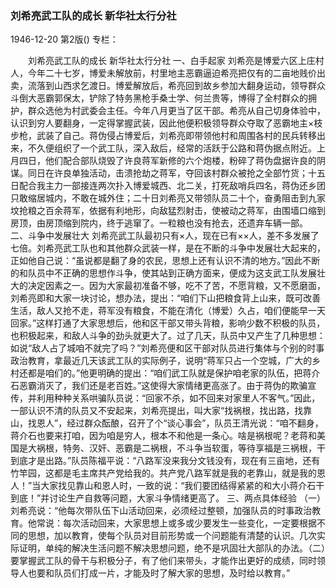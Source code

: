 ### 刘希亮武工队的成长  新华社太行分社

1946-12-20
第2版()
专栏：

　　刘希亮武工队的成长
    新华社太行分社
        一、白手起家
    刘希亮是博爱六区上庄村人，今年二十七岁，博爱未解放前，村里地主恶霸逼迫希亮把仅有的二亩地贱价出卖，流落到山西求乞渡日。博爱解放后，希亮回到故乡参加大翻身运动，领导群众斗倒大恶霸郭保太，铲除了特务黑枪手桑士学、何兰贵等，博得了全村群众的拥护，群众选他为村武委会主任。今年八月更当了区干部。希亮从自己切身体验中，认识到穷人要翻身，一定得掌握武装，因此他便积极领导群众夺取了恶霸地主×枝步枪，武装了自己。蒋伪侵占博爱后，刘希亮即带领他村和周围各村的民兵转移出来，不久便组织了一个武工队，深入敌后，经常的活跃于公路和蒋伪据点附近。上月四日，他们配合部队烧毁了许良蒋军新修的六个炮楼，粉碎了蒋伪盘据许良的阴谋。同日在许良单独活动，击溃抢劫之蒋军，夺回该村群众被抢之全部竹货；十五日配合我主力一部接连两次扑入博爱城西、北二关，打死敌哨兵四名，蒋伪还乡团只敢缩居城内，不敢在城外住；二十日刘希亮又带领队员二十个，奋勇阻击到九家坟抢粮之百余蒋军，依据有利地形，向敌猛烈射击，使被动之蒋军，由围墙口缩到房顶，由房顶缩到院内，终于逃窜了。一粒粮也没有抢去，还遗弃车辆一部。
            二、斗争中发展壮大
    刘希亮武工队最初只有×人，现在已有××人，差不多发展了七倍。刘希亮武工队也和其他群众武装一样，是在不断的斗争中发展壮大起来的，正如他自己说：“虽说都是翻了身的农民，思想上还有认识不清的地方。”因此不断的和队员中不正确的思想作斗争，使其站到正确方面来，便成为这支武工队发展壮大的决定因素之一。因为大家最初准备不够，吃不了苦，不愿背粮，又不愿磨面，刘希亮即和大家一块讨论，想办法，提出：“咱们下山把粮食背上山来，既可改善生活，敌人又抢不走，蒋军没有粮食，不能在清化（博爱）久占，咱们便能早一天回家。”这样打通了大家思想后，他和区干部又带头背粮，影响少数不积极的队员，也积极起来，和敌人斗争的劲头就更大了。过了几天，队员中又产生了几种思想：如说“敌人占了城咱不就完了吗？”刘希亮便和区干部对队员进行集体与个别的时事政治教育，拿最近几天该武工队的实际例子，说明“蒋军只占一个空城，广大的乡村还都是咱们的。”他更明确的提出：“咱们武工队就是保护咱老家的队伍，把蒋介石恶霸消灭了，我们还是老百姓。”这使得大家情绪更高涨了。由于蒋伪的欺骗宣传，并利用种种关系哄骗队员说：“回家不杀，如不回来对家里人不客气。”因此，一部认识不清的队员又不安起来，刘希亮提出，叫大家“找祸根，找出路，找靠山，找恩人”，经过群众酝酿，召开了个“谈心事会”，队员王清光说：“咱不翻身，蒋介石也要来打咱，因为咱是穷人，根本不和他是一条心。啥是祸根呢？老蒋和美国是大祸根，特务、汉奸、恶霸是二祸根，不斗争当软蛋，等待享福是三祸根，干到底才是出路。”队员陈福平说：“八路军没来我分文钱没有，现在有三亩地，还有竹竿园，这都是毛主席共产党给我的。共产党八路军就是我的老靠山，就是我的恩人！”当大家找见靠山和恩人时，一致的说：“我们要团结得紧紧的和大小蒋介石干到底！”并讨论生产自救等问题，大家斗争情绪更高了。
        三、两点具体经验
    （一）刘希亮说：“他每次带队伍下山活动回来，必须经过整顿，加强队员的时事政治教育。他常说：每次活动回来，大家思想上或多或少要发生一些变化，一定要根据不同的思想，加以教育，使每个队员对目前形势或一个问题能有清楚的认识。几次实际证明，单纯的解决生活问题不解决思想问题，绝不是巩固壮大部队的办法。（二）要掌握武工队的骨干与积极分子，有了他们来带头，才能作出更好的成绩，同时领导人也要和队员们打成一片，才能及时了解大家的思想，及时给以教育。”
